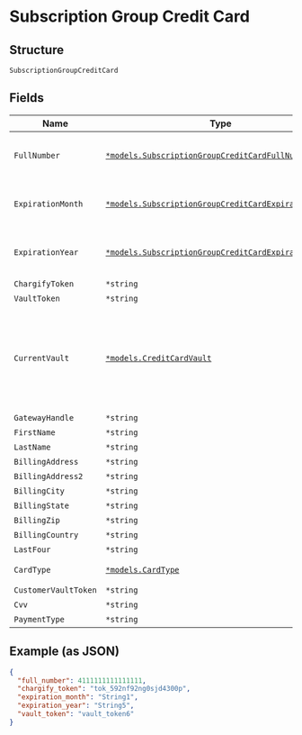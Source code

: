 
# Subscription Group Credit Card

## Structure

`SubscriptionGroupCreditCard`

## Fields

| Name | Type | Tags | Description |
|  --- | --- | --- | --- |
| `FullNumber` | [`*models.SubscriptionGroupCreditCardFullNumber`](../../doc/models/containers/subscription-group-credit-card-full-number.md) | Optional | This is a container for one-of cases. |
| `ExpirationMonth` | [`*models.SubscriptionGroupCreditCardExpirationMonth`](../../doc/models/containers/subscription-group-credit-card-expiration-month.md) | Optional | This is a container for one-of cases. |
| `ExpirationYear` | [`*models.SubscriptionGroupCreditCardExpirationYear`](../../doc/models/containers/subscription-group-credit-card-expiration-year.md) | Optional | This is a container for one-of cases. |
| `ChargifyToken` | `*string` | Optional | - |
| `VaultToken` | `*string` | Optional | - |
| `CurrentVault` | [`*models.CreditCardVault`](../../doc/models/credit-card-vault.md) | Optional | The vault that stores the payment profile with the provided `vault_token`. Use `bogus` for testing. |
| `GatewayHandle` | `*string` | Optional | - |
| `FirstName` | `*string` | Optional | - |
| `LastName` | `*string` | Optional | - |
| `BillingAddress` | `*string` | Optional | - |
| `BillingAddress2` | `*string` | Optional | - |
| `BillingCity` | `*string` | Optional | - |
| `BillingState` | `*string` | Optional | - |
| `BillingZip` | `*string` | Optional | - |
| `BillingCountry` | `*string` | Optional | - |
| `LastFour` | `*string` | Optional | - |
| `CardType` | [`*models.CardType`](../../doc/models/card-type.md) | Optional | The type of card used. |
| `CustomerVaultToken` | `*string` | Optional | - |
| `Cvv` | `*string` | Optional | - |
| `PaymentType` | `*string` | Optional | - |

## Example (as JSON)

```json
{
  "full_number": 4111111111111111,
  "chargify_token": "tok_592nf92ng0sjd4300p",
  "expiration_month": "String1",
  "expiration_year": "String5",
  "vault_token": "vault_token6"
}
```

